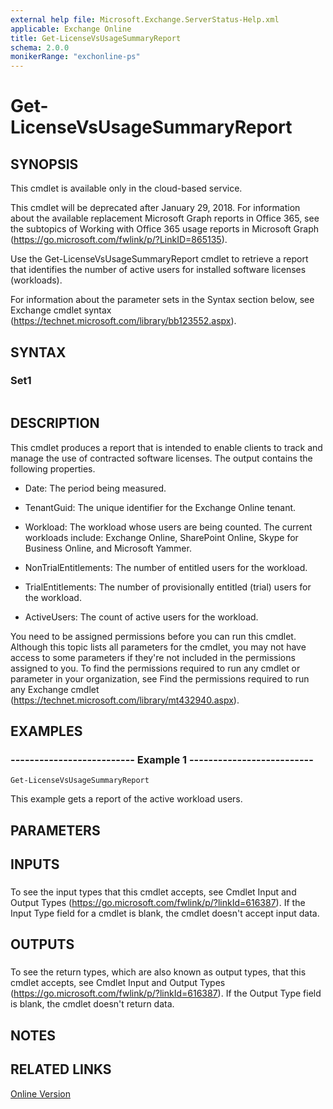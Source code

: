 ```yaml
---
external help file: Microsoft.Exchange.ServerStatus-Help.xml
applicable: Exchange Online
title: Get-LicenseVsUsageSummaryReport
schema: 2.0.0
monikerRange: "exchonline-ps"
---
```


# Get-LicenseVsUsageSummaryReport

## SYNOPSIS
This cmdlet is available only in the cloud-based service.

This cmdlet will be deprecated after January 29, 2018. For information about the available replacement Microsoft Graph reports in Office 365, see the subtopics of Working with Office 365 usage reports in Microsoft Graph (https://go.microsoft.com/fwlink/p/?LinkID=865135).

Use the Get-LicenseVsUsageSummaryReport cmdlet to retrieve a report that identifies the number of active users for installed software licenses (workloads).

For information about the parameter sets in the Syntax section below, see Exchange cmdlet syntax (https://technet.microsoft.com/library/bb123552.aspx).

## SYNTAX

### Set1
```
```

## DESCRIPTION
This cmdlet produces a report that is intended to enable clients to track and manage the use of contracted software licenses. The output contains the following properties.

- Date: The period being measured.

- TenantGuid: The unique identifier for the Exchange Online tenant.

- Workload: The workload whose users are being counted. The current workloads include: Exchange Online, SharePoint Online, Skype for Business Online, and Microsoft Yammer.

- NonTrialEntitlements: The number of entitled users for the workload.

- TrialEntitlements: The number of provisionally entitled (trial) users for the workload.

- ActiveUsers: The count of active users for the workload.

You need to be assigned permissions before you can run this cmdlet. Although this topic lists all parameters for the cmdlet, you may not have access to some parameters if they're not included in the permissions assigned to you. To find the permissions required to run any cmdlet or parameter in your organization, see Find the permissions required to run any Exchange cmdlet (https://technet.microsoft.com/library/mt432940.aspx).

## EXAMPLES

### -------------------------- Example 1 --------------------------
```
Get-LicenseVsUsageSummaryReport
```

This example gets a report of the active workload users.

## PARAMETERS

## INPUTS

### 
To see the input types that this cmdlet accepts, see Cmdlet Input and Output Types (https://go.microsoft.com/fwlink/p/?linkId=616387). If the Input Type field for a cmdlet is blank, the cmdlet doesn't accept input data.

## OUTPUTS

### 
To see the return types, which are also known as output types, that this cmdlet accepts, see Cmdlet Input and Output Types (https://go.microsoft.com/fwlink/p/?linkId=616387). If the Output Type field is blank, the cmdlet doesn't return data.

## NOTES

## RELATED LINKS

[Online Version](https://technet.microsoft.com/library/500b5bf7-d1f3-42d6-85de-232f701421f9.aspx)
